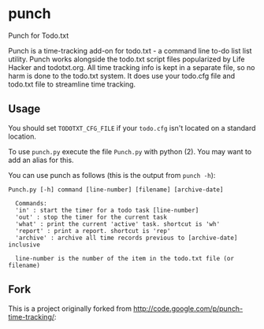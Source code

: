 # punch


Punch for Todo.txt

Punch is a time-tracking add-on for todo.txt - a command line to-do list list utility. Punch works alongside the todo.txt script files popularized by Life Hacker and todotxt.org. All time tracking info is kept in a separate file, so no harm is done to the todo.txt system. It does use your todo.cfg file and todo.txt file to streamline time tracking. 

## Usage

You should set `TODOTXT_CFG_FILE` if your `todo.cfg` isn't located on a standard location. 

To use `punch.py` execute the file `Punch.py` with python (2). You may want to add an alias for this. 

You can use punch as follows (this is the output from `punch -h`):

```
Punch.py [-h] command [line-number] [filename] [archive-date]
        
  Commands:
  'in' : start the timer for a todo task [line-number]
  'out' : stop the timer for the current task
  'what' : print the current 'active' task. shortcut is 'wh'
  'report' : print a report. shortcut is 'rep'
  'archive' : archive all time records previous to [archive-date] inclusive
        
  line-number is the number of the item in the todo.txt file (or filename)
```


## Fork

This is a project originally forked from http://code.google.com/p/punch-time-tracking/:


